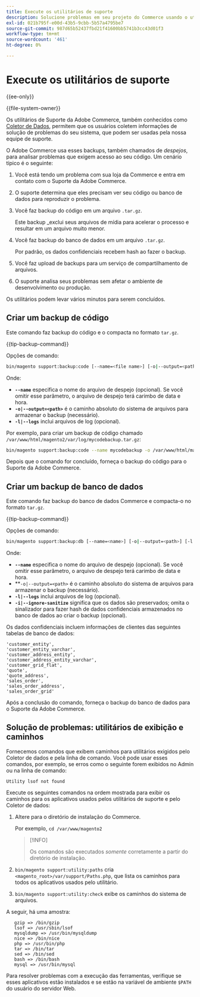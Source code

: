 ```yaml
---
title: Execute os utilitários de suporte
description: Solucione problemas em seu projeto do Commerce usando o utilitário de suporte integrado.
exl-id: 021b795f-e00d-43b5-9cbb-5b57a4795be7
source-git-commit: 987d65b52437fbd21f41600bb5741b3cc43d01f3
workflow-type: tm+mt
source-wordcount: '461'
ht-degree: 0%

---
```


# Execute os utilitários de suporte

{{ee-only}}

{{file-system-owner}}

Os utilitários de Suporte da Adobe Commerce, também conhecidos como [Coletor de Dados](https://experienceleague.adobe.com/en/docs/commerce-admin/systems/tools/support#data-collector), permitem que os usuários coletem informações de solução de problemas do seu sistema, que podem ser usadas pela nossa equipe de suporte.

O Adobe Commerce usa esses backups, também chamados de _despejos_, para analisar problemas que exigem acesso ao seu código. Um cenário típico é o seguinte:

1. Você está tendo um problema com sua loja da Commerce e entra em contato com o Suporte da Adobe Commerce.
1. O suporte determina que eles precisam ver seu código ou banco de dados para reproduzir o problema.
1. Você faz backup do código em um arquivo `.tar.gz`.

   Este backup _exclui seus arquivos de mídia para acelerar o processo e resultar em um arquivo muito menor.

1. Você faz backup do banco de dados em um arquivo `.tar.gz`.

   Por padrão, os dados confidenciais recebem hash ao fazer o backup.

1. Você faz upload de backups para um serviço de compartilhamento de arquivos.
1. O suporte analisa seus problemas sem afetar o ambiente de desenvolvimento ou produção.

Os utilitários podem levar vários minutos para serem concluídos.

## Criar um backup de código

Este comando faz backup do código e o compacta no formato `tar.gz`.

{{tip-backup-command}}

Opções de comando:

```bash
bin/magento support:backup:code [--name=<file name>] [-o|--output=<path>] [-l|--logs]
```

Onde:

- **`--name`** especifica o nome do arquivo de despejo (opcional). Se você omitir esse parâmetro, o arquivo de despejo terá carimbo de data e hora.
- **`-o|--output=<path>`** é o caminho absoluto do sistema de arquivos para armazenar o backup (necessário).
- **`-l|--logs`** inclui arquivos de log (opcional).

Por exemplo, para criar um backup de código chamado `/var/www/html/magento2/var/log/mycodebackup.tar.gz`:

```bash
bin/magento support:backup:code --name mycodebackup -o /var/www/html/magento2/var/log
```

Depois que o comando for concluído, forneça o backup do código para o Suporte da Adobe Commerce.

## Criar um backup de banco de dados

Este comando faz backup do banco de dados Commerce e compacta-o no formato `tar.gz`.

{{tip-backup-command}}

Opções de comando:

```bash
bin/magento support:backup:db [--name=<name>] [-o|--output=<path>] [-l|--logs] [-i|--ignore-sanitize]
```

Onde:

- **`--name`** especifica o nome do arquivo de despejo (opcional). Se você omitir esse parâmetro, o arquivo de despejo terá carimbo de data e hora.
- **`-o|--output=<path>` é o caminho absoluto do sistema de arquivos para armazenar o backup (necessário).
- **`-l|--logs`** inclui arquivos de log (opcional).
- **`-i|--ignore-sanitize`** significa que os dados são preservados; omita o sinalizador para fazer hash de dados confidenciais armazenados no banco de dados ao criar o backup (opcional).

Os dados confidenciais incluem informações de clientes das seguintes tabelas de banco de dados:

```
'customer_entity',
'customer_entity_varchar',
'customer_address_entity',
'customer_address_entity_varchar',
'customer_grid_flat',
'quote',
'quote_address',
'sales_order',
'sales_order_address',
'sales_order_grid'
```

Após a conclusão do comando, forneça o backup do banco de dados para o Suporte da Adobe Commerce.

## Solução de problemas: utilitários de exibição e caminhos

Fornecemos comandos que exibem caminhos para utilitários exigidos pelo Coletor de dados e pela linha de comando. Você pode usar esses comandos, por exemplo, se erros como o seguinte forem exibidos no Admin ou na linha de comando:

```
Utility lsof not found
```

Execute os seguintes comandos na ordem mostrada para exibir os caminhos para os aplicativos usados pelos utilitários de suporte e pelo Coletor de dados:

1. Altere para o diretório de instalação do Commerce.

   Por exemplo, `cd /var/www/magento2`

   >[!INFO]
   >
   >Os comandos são executados _somente_ corretamente a partir do diretório de instalação.

1. `bin/magento support:utility:paths` cria `<magento_root>/var/support/Paths.php`, que lista os caminhos para todos os aplicativos usados pelo utilitário.
1. `bin/magento support:utility:check` exibe os caminhos do sistema de arquivos.

A seguir, há uma amostra:

```
   gzip => /bin/gzip
   lsof => /usr/sbin/lsof
   mysqldump => /usr/bin/mysqldump
   nice => /bin/nice
   php => /usr/bin/php
   tar => /bin/tar
   sed => /bin/sed
   bash => /bin/bash
   mysql => /usr/bin/mysql
```

Para resolver problemas com a execução das ferramentas, verifique se esses aplicativos estão instalados e se estão na variável de ambiente `$PATH` do usuário do servidor Web.
